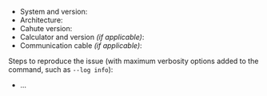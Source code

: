 - System and version:
- Architecture:
- Cahute version:
- Calculator and version *(if applicable)*:
- Communication cable *(if applicable)*:

Steps to reproduce the issue (with maximum verbosity options added to the
command, such as ``--log info``):

- ...

